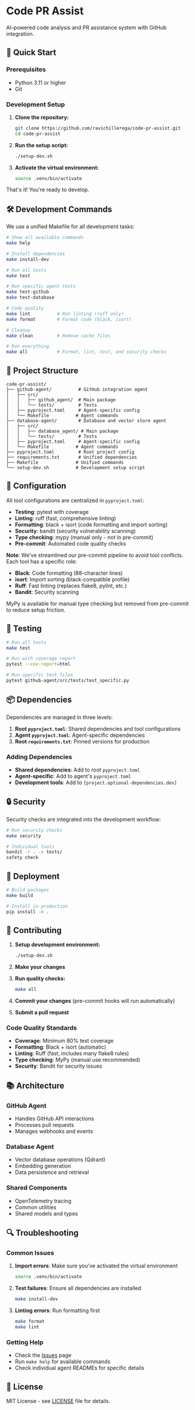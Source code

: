 # Code PR Assist

AI-powered code analysis and PR assistance system with GitHub integration.

## 🚀 Quick Start

### Prerequisites

- Python 3.11 or higher
- Git

### Development Setup

1. **Clone the repository:**
   ```bash
   git clone https://github.com/ravichillerega/code-pr-assist.git
   cd code-pr-assist
   ```

2. **Run the setup script:**
   ```bash
   ./setup-dev.sh
   ```

3. **Activate the virtual environment:**
   ```bash
   source .venv/bin/activate
   ```

That's it! You're ready to develop.

## 🛠️ Development Commands

We use a unified Makefile for all development tasks:

```bash
# Show all available commands
make help

# Install dependencies
make install-dev

# Run all tests
make test

# Run specific agent tests
make test-github
make test-database

# Code quality
make lint          # Run linting (ruff only)
make format        # Format code (black, isort)

# Cleanup
make clean         # Remove cache files

# Run everything
make all           # Format, lint, test, and security checks
```

## 📁 Project Structure

```
code-pr-assist/
├── github-agent/          # GitHub integration agent
│   ├── src/
│   │   ├── github_agent/  # Main package
│   │   └── tests/         # Tests
│   ├── pyproject.toml     # Agent-specific config
│   └── Makefile          # Agent commands
├── database-agent/        # Database and vector store agent
│   ├── src/
│   │   ├── database_agent/ # Main package
│   │   └── tests/         # Tests
│   ├── pyproject.toml     # Agent-specific config
│   └── Makefile          # Agent commands
├── pyproject.toml         # Root project config
├── requirements.txt       # Unified dependencies
├── Makefile              # Unified commands
└── setup-dev.sh          # Development setup script
```

## 🔧 Configuration

All tool configurations are centralized in `pyproject.toml`:

- **Testing**: pytest with coverage
- **Linting**: ruff (fast, comprehensive linting)
- **Formatting**: black + isort (code formatting and import sorting)
- **Security**: bandit (security vulnerability scanning)
- **Type checking**: mypy (manual only - not in pre-commit)
- **Pre-commit**: Automated code quality checks

**Note**: We've streamlined our pre-commit pipeline to avoid tool conflicts. Each tool has a specific role:
- **Black**: Code formatting (88-character lines)
- **isort**: Import sorting (black-compatible profile)
- **Ruff**: Fast linting (replaces flake8, pylint, etc.)
- **Bandit**: Security scanning

MyPy is available for manual type checking but removed from pre-commit to reduce setup friction.

## 🧪 Testing

```bash
# Run all tests
make test

# Run with coverage report
pytest --cov-report=html

# Run specific test files
pytest github-agent/src/tests/test_specific.py
```

## 📦 Dependencies

Dependencies are managed in three levels:

1. **Root `pyproject.toml`**: Shared dependencies and tool configurations
2. **Agent `pyproject.toml`**: Agent-specific dependencies
3. **Root `requirements.txt`**: Pinned versions for production

### Adding Dependencies

- **Shared dependencies**: Add to root `pyproject.toml`
- **Agent-specific**: Add to agent's `pyproject.toml`
- **Development tools**: Add to `[project.optional-dependencies.dev]`

## 🔒 Security

Security checks are integrated into the development workflow:

```bash
# Run security checks
make security

# Individual tools
bandit -r . -x tests/
safety check
```

## 🚀 Deployment

```bash
# Build packages
make build

# Install in production
pip install -e .
```

## 🤝 Contributing

1. **Setup development environment:**
   ```bash
   ./setup-dev.sh
   ```

2. **Make your changes**

3. **Run quality checks:**
   ```bash
   make all
   ```

4. **Commit your changes** (pre-commit hooks will run automatically)

5. **Submit a pull request**

### Code Quality Standards

- **Coverage**: Minimum 80% test coverage
- **Formatting**: Black + isort (automatic)
- **Linting**: Ruff (fast, includes many flake8 rules)
- **Type checking**: MyPy (manual use recommended)
- **Security**: Bandit for security issues

## 📚 Architecture

### GitHub Agent
- Handles GitHub API interactions
- Processes pull requests
- Manages webhooks and events

### Database Agent
- Vector database operations (Qdrant)
- Embedding generation
- Data persistence and retrieval

### Shared Components
- OpenTelemetry tracing
- Common utilities
- Shared models and types

## 🔍 Troubleshooting

### Common Issues

1. **Import errors**: Make sure you've activated the virtual environment
   ```bash
   source .venv/bin/activate
   ```

2. **Test failures**: Ensure all dependencies are installed
   ```bash
   make install-dev
   ```

3. **Linting errors**: Run formatting first
   ```bash
   make format
   make lint
   ```

### Getting Help

- Check the [Issues](https://github.com/ravichillerega/code-pr-assist/issues) page
- Run `make help` for available commands
- Check individual agent READMEs for specific details

## 📄 License

MIT License - see [LICENSE](LICENSE) file for details.
